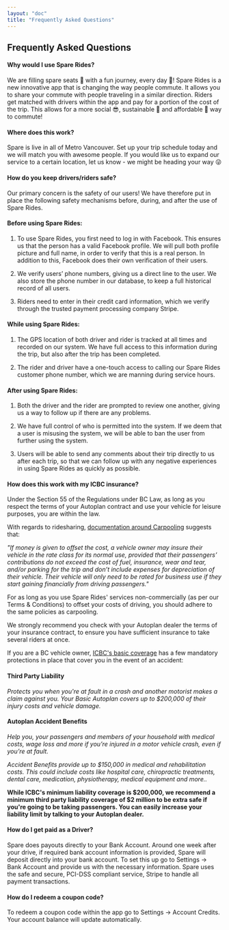 ```yaml
---
layout: "doc"
title: "Frequently Asked Questions"
---
```


## Frequently Asked Questions

#### Why would I use Spare Rides?

We are filling spare seats 🚣 with a fun journey, every day 🙌!
  Spare Rides is a new innovative app that is changing the way people
  commute. It allows you to share your commute with people traveling
  in a similar direction. Riders get matched with drivers within the app
  and pay for a portion of the cost of the trip. This allows for a more
  social 😎, sustainable 🌼 and affordable 💸 way to commute!

#### Where does this work?
Spare is live in all of Metro Vancouver.  Set up your trip schedule today
  and we will match you with awesome people.  If you would like us to expand our service to a certain
  location, let us know -
  we might be heading your way 😜

#### How do you keep drivers/riders safe?
Our primary concern is the safety of our users! We have therefore
put in place the following safety mechanisms before, during,
and after the use of Spare Rides.

#### Before using Spare Rides:
  1. To use Spare Rides, you first need to log in with Facebook.
        This ensures us that the person has a valid Facebook profile.
        We will pull both profile picture and full name, in order to
        verify that this is a real person. In addition to this,
        Facebook does their own verification of their users.

   2. We verify users’ phone numbers, giving us a direct line to
        the user. We also store the phone number in our database,
        to keep a full historical record of all users.

   3. Riders need to enter in their credit card information,
        which we verify through the trusted payment processing
        company Stripe.


#### While using Spare Rides:

 1. The GPS location of both driver and rider is tracked at
        all times and recorded on our system.
        We have full access to this information during the trip,
        but also after the trip has been completed.

  2. The rider and driver have a one-touch access to
        calling our Spare Rides customer phone number, which we
        are manning during service hours.

#### After using Spare Rides:

  1.  Both the driver and the rider are prompted to review one
        another, giving us a way to follow up if there are any
        problems.

 2. We have full control of who is permitted into the system.
        If we deem that a user is misusing the system, we will
        be able to ban the user from further using the system.

  3. Users will be able to send any comments about their trip
        directly to us after each trip, so that we can follow up
        with any negative experiences in using Spare Rides as
         quickly as possible.

#### How does this work with my ICBC insurance?

Under the Section 55 of the Regulations under BC Law, as long as you
respect the terms of your Autoplan contract and use your vehicle
for leisure purposes, you are within the law.

With regards to ridesharing, [documentation around Carpooling](http://drivesmartbc.ca/miscellaneous/carpooling-makes-sense) suggests that:

*"If money is given to offset the cost, a vehicle owner may
  insure their vehicle in the rate class for its normal use,
  provided that their passengers’ contributions do not exceed
  the cost of fuel, insurance, wear and tear, and/or parking
  for the trip and don’t include expenses for depreciation of
  their vehicle. Their vehicle will only need to be rated for
  business use if they start gaining financially from driving
  passengers."*

For as long as you use Spare Rides' services non-commercially
  (as per our Terms &amp; Conditions) to offset your costs of
  driving, you should adhere to the same policies as carpooling.

We strongly recommend you check with your Autoplan dealer the
  terms of your insurance contract, to ensure you have sufficient
  insurance to take several riders at once.

If you are a BC vehicle owner, [ICBC's basic coverage](http://drivesmartbc.ca/miscellaneous/carpooling-makes-sense)
has a few mandatory protections in place that cover you in the event of an accident:

#### Third Party Liability
*Protects you when you're at fault in a crash and another
  motorist makes a claim against you. Your Basic Autoplan covers
  up to $200,000 of their injury costs and vehicle damage.*

#### Autoplan Accident Benefits
*Help you, your passengers and members of your household
  with medical costs, wage loss and more if you’re injured in a
  motor vehicle crash, even if you’re at fault.*

*Accident Benefits provide up to $150,000 in medical and
  rehabilitation costs. This could include costs like hospital
  care, chiropractic treatments, dental care, medication,
  physiotherapy, medical equipment and more..*

**While ICBC's minimum liability coverage is $200,000,
  we recommend a minimum third party liability coverage of
  $2 million to be extra safe if you're going to be taking
  passengers. You can easily increase your liability limit
  by talking to your Autoplan dealer.**

#### How do I get paid as a Driver?
Spare does payouts directly to your Bank Account.  Around one
    week after your drive, if required bank account information is
    provided, Spare will deposit directly into your bank account.
    To set this up go to Settings &#8594; Bank Account
    and provide us with
    the necessary information.  Spare uses the safe and secure, PCI-DSS
    compliant service, Stripe to handle all payment transactions.

#### How do I redeem a coupon code?
To redeem a coupon code within the app go to
  Settings &#8594; Account Credits. Your account balance will
  update automatically.
